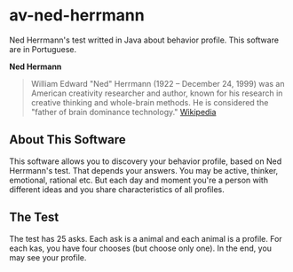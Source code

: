 # av-ned-herrmann
Ned Herrmann's test writted in Java about behavior profile. This software are in Portuguese.

**Ned Hermann**
> William Edward "Ned" Herrmann (1922 – December 24, 1999) was an American creativity researcher and author, known for his research in creative thinking and whole-brain methods. He is considered the "father of brain dominance technology." [Wikipedia](https://en.wikipedia.org/wiki/Ned_Herrmann)

## About This Software
This software allows you to discovery your behavior profile, based on Ned Herrmann's test. That depends your answers. You may be active, thinker, emotional, rational etc. But each day and moment you're a person with different ideas and you share characteristics of all profiles.

## The Test
The test has 25 asks. Each ask is a animal and each animal is a profile. For each kas, you have four chooses (but choose only one).
In the end, you may see your profile.
